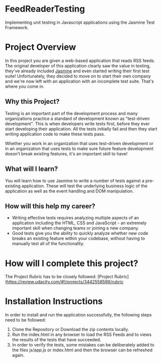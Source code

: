 # FeedReaderTesting

Implementing unit testing in Javascript applications using the Jasmine Test Framework.


# Project Overview

In this project you are given a web-based application that reads RSS feeds. The original developer of this application clearly saw the value in testing, they've already included [Jasmine](http://jasmine.github.io/) and even started writing their first test suite! Unfortunately, they decided to move on to start their own company and we're now left with an application with an incomplete test suite. That's where you come in.


## Why this Project?

Testing is an important part of the development process and many organizations practice a standard of development known as "test-driven development". This is when developers write tests first, before they ever start developing their application. All the tests initially fail and then they start writing application code to make these tests pass.

Whether you work in an organization that uses test-driven development or in an organization that uses tests to make sure future feature development doesn't break existing features, it's an important skill to have!


## What will I learn?

You will learn how to use Jasmine to write a number of tests against a pre-existing application. These will test the underlying business logic of the application as well as the event handling and DOM manipulation.


## How will this help my career?

* Writing effective tests requires analyzing multiple aspects of an application including the HTML, CSS and JavaScript - an extremely important skill when changing teams or joining a new company.
* Good tests give you the ability to quickly analyze whether new code breaks an existing feature within your codebase, without having to manually test all of the functionality.


# How will I complete this project?

The Project Rubric has to be closely followed: [Project Rubric](https://review.udacity.com/#!/projects/3442558598/rubric

# Installation Instructions 

In order to install and run the application successfully, the following steps need to be followed:

1. Clone the Repository or Download the zip contents locally.
2. Run the index.html in any browser to load the RSS Feeds and to views the results of the tests that have succeeded.
3. In order to verify the tests, some mistakes can be deliberately added to the files js/app.js or index.html and then the browser can be refreshed again.
